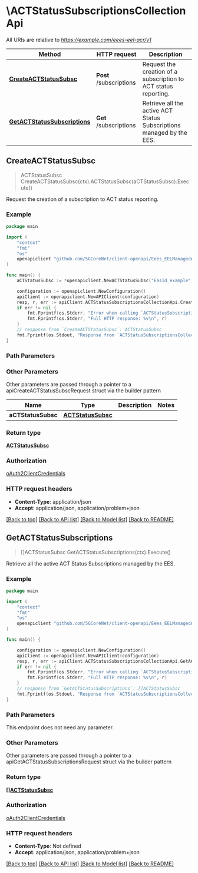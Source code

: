 # \ACTStatusSubscriptionsCollectionApi

All URIs are relative to *https://example.com/eees-eel-acr/v1*

Method | HTTP request | Description
------------- | ------------- | -------------
[**CreateACTStatusSubsc**](ACTStatusSubscriptionsCollectionApi.md#CreateACTStatusSubsc) | **Post** /subscriptions | Request the creation of a subscription to ACT status reporting.
[**GetACTStatusSubscriptions**](ACTStatusSubscriptionsCollectionApi.md#GetACTStatusSubscriptions) | **Get** /subscriptions | Retrieve all the active ACT Status Subscriptions managed by the EES.



## CreateACTStatusSubsc

> ACTStatusSubsc CreateACTStatusSubsc(ctx).ACTStatusSubsc(aCTStatusSubsc).Execute()

Request the creation of a subscription to ACT status reporting.

### Example

```go
package main

import (
    "context"
    "fmt"
    "os"
    openapiclient "github.com/5GCoreNet/client-openapi/Eees_EELManagedACR"
)

func main() {
    aCTStatusSubsc := *openapiclient.NewACTStatusSubsc("EasId_example", "NotificationUri_example") // ACTStatusSubsc | 

    configuration := openapiclient.NewConfiguration()
    apiClient := openapiclient.NewAPIClient(configuration)
    resp, r, err := apiClient.ACTStatusSubscriptionsCollectionApi.CreateACTStatusSubsc(context.Background()).ACTStatusSubsc(aCTStatusSubsc).Execute()
    if err != nil {
        fmt.Fprintf(os.Stderr, "Error when calling `ACTStatusSubscriptionsCollectionApi.CreateACTStatusSubsc``: %v\n", err)
        fmt.Fprintf(os.Stderr, "Full HTTP response: %v\n", r)
    }
    // response from `CreateACTStatusSubsc`: ACTStatusSubsc
    fmt.Fprintf(os.Stdout, "Response from `ACTStatusSubscriptionsCollectionApi.CreateACTStatusSubsc`: %v\n", resp)
}
```

### Path Parameters



### Other Parameters

Other parameters are passed through a pointer to a apiCreateACTStatusSubscRequest struct via the builder pattern


Name | Type | Description  | Notes
------------- | ------------- | ------------- | -------------
 **aCTStatusSubsc** | [**ACTStatusSubsc**](ACTStatusSubsc.md) |  | 

### Return type

[**ACTStatusSubsc**](ACTStatusSubsc.md)

### Authorization

[oAuth2ClientCredentials](../README.md#oAuth2ClientCredentials)

### HTTP request headers

- **Content-Type**: application/json
- **Accept**: application/json, application/problem+json

[[Back to top]](#) [[Back to API list]](../README.md#documentation-for-api-endpoints)
[[Back to Model list]](../README.md#documentation-for-models)
[[Back to README]](../README.md)


## GetACTStatusSubscriptions

> []ACTStatusSubsc GetACTStatusSubscriptions(ctx).Execute()

Retrieve all the active ACT Status Subscriptions managed by the EES.

### Example

```go
package main

import (
    "context"
    "fmt"
    "os"
    openapiclient "github.com/5GCoreNet/client-openapi/Eees_EELManagedACR"
)

func main() {

    configuration := openapiclient.NewConfiguration()
    apiClient := openapiclient.NewAPIClient(configuration)
    resp, r, err := apiClient.ACTStatusSubscriptionsCollectionApi.GetACTStatusSubscriptions(context.Background()).Execute()
    if err != nil {
        fmt.Fprintf(os.Stderr, "Error when calling `ACTStatusSubscriptionsCollectionApi.GetACTStatusSubscriptions``: %v\n", err)
        fmt.Fprintf(os.Stderr, "Full HTTP response: %v\n", r)
    }
    // response from `GetACTStatusSubscriptions`: []ACTStatusSubsc
    fmt.Fprintf(os.Stdout, "Response from `ACTStatusSubscriptionsCollectionApi.GetACTStatusSubscriptions`: %v\n", resp)
}
```

### Path Parameters

This endpoint does not need any parameter.

### Other Parameters

Other parameters are passed through a pointer to a apiGetACTStatusSubscriptionsRequest struct via the builder pattern


### Return type

[**[]ACTStatusSubsc**](ACTStatusSubsc.md)

### Authorization

[oAuth2ClientCredentials](../README.md#oAuth2ClientCredentials)

### HTTP request headers

- **Content-Type**: Not defined
- **Accept**: application/json, application/problem+json

[[Back to top]](#) [[Back to API list]](../README.md#documentation-for-api-endpoints)
[[Back to Model list]](../README.md#documentation-for-models)
[[Back to README]](../README.md)

